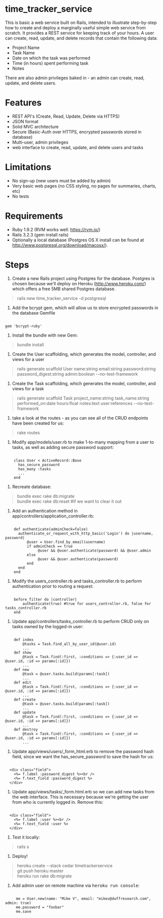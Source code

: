 # time_tracker_service

This is basic a web service built on Rails, intended to illustrate step-by-step how to create
and deploy a marginally useful simple web service from scratch.  It provides a
REST service for keeping track of your hours.  A user can create, read, update, and
delete records that contain the following data:
* Project Name
* Task Name
* Date on which the task was performed
* Time (in hours) spent performing task
* Notes

There are also admin privileges baked in - an admin can create, read, update, and delete users.


# Features
* REST API's (Create, Read, Update, Delete via HTTPS)
* JSON format
* Solid MVC architecture
* Secure (Basic-Auth over HTTPS, encrypted passwords stored in database)
* Multi-user, admin privileges
* web interface to create, read, update, and delete users and tasks

# Limitations
* No sign-up (new users must be added by admin)
* Very basic web pages (no CSS styling, no pages for summaries, charts, etc)
* No tests

# Requirements
* Ruby 1.9.2 (RVM works well: https://rvm.io/)
* Rails 3.2.3 (gem install rails)
* Optionally a local database (Postgres OS X install can be found at http://www.postgresql.org/download/macosx/).

# Steps
1. Create a new Rails project using Postgres for the database.  Postgres is chosen because we'll deploy on Heroku (http://www.heroku.com/) which offers a free 5MB shared Postgres database.
>rails new time_tracker_service -d postgresql

1. Add the bcrypt gem, which will allow us to store encrypted passwords in the database Gemfile
<pre><code>
gem 'bcrypt-ruby'
</code></pre>

1. Install the bundle with new Gem:
>bundle install

1. Create the User scaffolding, which generates the model, controller, and views for a user
>rails generate scaffold User name:string email:string password:string password_digest:string admin:boolean --no-test-framework

1. Create the Task scaffolding, which generates the model, controller, and views for a task
>rails generate scaffold Task project_name:string task_name:string performed_on:date hours:float notes:text user:references  --no-test-framework

1. take a look at the routes - as you can see all of the CRUD endpoints have been created for us:
>rake routes

1. Modify app/models/user.rb to make 1-to-many mapping from a user to tasks, as well as adding secure password support:
<pre><code>
    class User &lt; ActiveRecord::Base
      has_secure_password
      has_many :tasks
      ...
    end
</code></pre>

1. Recreate database:
> bundle exec rake db:migrate   
> bundle exec rake db:reset  #if we want to clear it out

1. Add an authentication method in app/controllers/application_controller.rb:
<pre><code>
    def authenticate(adminCheck=false)
      authenticate_or_request_with_http_basic('Login') do |username, password|
          @user = User.find_by_email(username)
          if adminCheck == true
               @user && @user.authenticate(password) && @user.admin
          else
               @user && @user.authenticate(password)
          end
      end
    end
</code></pre>

1. Modify the users_controller.rb and tasks_controller.rb to perform authentication prior to routing a request:
<pre><code>
    before_filter do |controller|
        authenticate(true) #true for users_controller.rb, false for tasks_controller.rb
    end
</code></pre>

1. Update app/controllers/tasks_controller.rb to perform CRUD only on tasks owned by the logged-in user:
<pre><code>
    def index
        @tasks = Task.find_all_by_user_id(@user.id)
        ...
    def show
        @task = Task.find(:first, :conditions => {:user_id => @user.id, :id => params[:id]})
        ...
    def new
        @task = @user.tasks.build(params[:task])
        ...
    def edit
        @task = Task.find(:first, :conditions => {:user_id => @user.id, :id => params[:id]})
        ...
    def create
        @task = @user.tasks.build(params[:task])
        ...
    def update
        @task = Task.find(:first, :conditions => {:user_id => @user.id, :id => params[:id]})
        ...
    def destroy
        @task = Task.find(:first, :conditions => {:user_id => @user.id, :id => params[:id]})
        ...
</code></pre>

1. Update app/views/users/_form_html.erb to remove the password hash field, since we want the has_secure_password to save the hash for us:
<pre><code>
  &lt;div class="field"&gt;
    &lt;%= f.label :password_digest %>&lt;br /&gt;
    &lt;%= f.text_field :password_digest %&gt;
  &lt;/div&gt;
</code></pre>

1. Update app/views/tasks/_form.html.erb so we can add new tasks from the web interface.  This is necessary because we're getting the user from who is currently logged in.  Remove this:
<pre><code>
  &lt;div class="field"&gt;
    &lt;%= f.label :user %>&lt;br /&gt;
    &lt;%= f.text_field :user %&gt;
  &lt;/div&gt;
</code></pre>


1. Test it locally:
>rails s

1. Deploy!
>heroku create --stack cedar timetrackerservice   
>git push heroku master  
>heroku run rake db:migrate  

1. Add admin user on remote machine via <tt>heroku run console</tt>:
<pre><code>
     me = User.new(name: "Mike V", email: "mikev@duffresearch.com", admin: true)
     me.password = "foobar"
     me.save
</code></pre>
